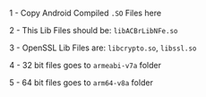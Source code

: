 1 - Copy Android Compiled `.SO` Files here

2 - This Lib Files should be: `libACBrLibNFe.so`

3 - OpenSSL Lib Files are: `libcrypto.so`, `libssl.so`

4 - 32 bit files goes to `armeabi-v7a` folder

5 - 64 bit files goes to `arm64-v8a` folder
